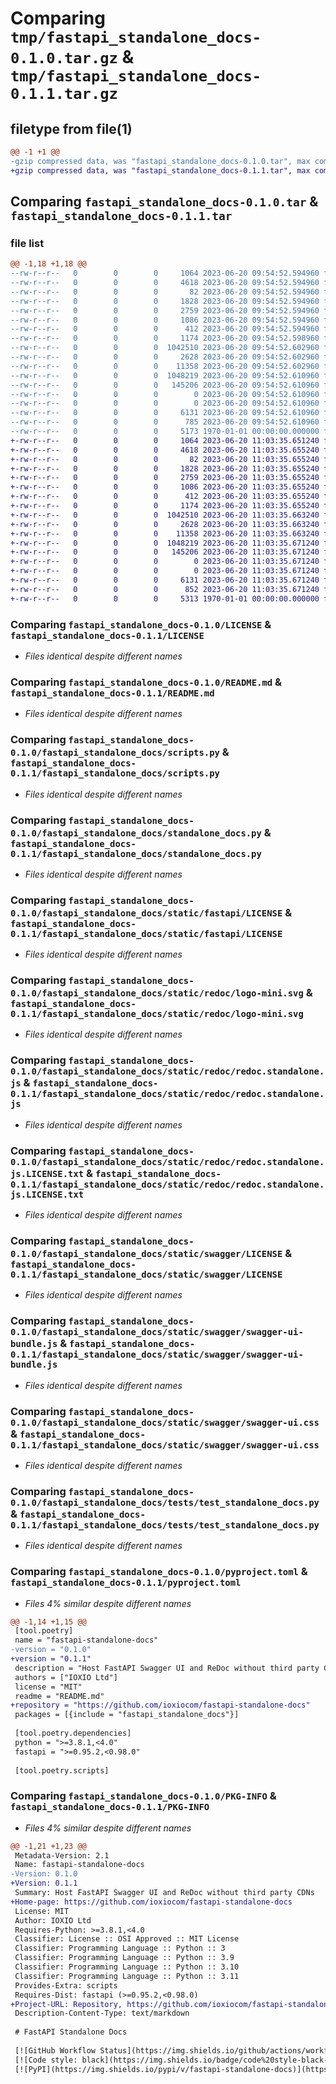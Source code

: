 # Comparing `tmp/fastapi_standalone_docs-0.1.0.tar.gz` & `tmp/fastapi_standalone_docs-0.1.1.tar.gz`

## filetype from file(1)

```diff
@@ -1 +1 @@
-gzip compressed data, was "fastapi_standalone_docs-0.1.0.tar", max compression
+gzip compressed data, was "fastapi_standalone_docs-0.1.1.tar", max compression
```

## Comparing `fastapi_standalone_docs-0.1.0.tar` & `fastapi_standalone_docs-0.1.1.tar`

### file list

```diff
@@ -1,18 +1,18 @@
--rw-r--r--   0        0        0     1064 2023-06-20 09:54:52.594960 fastapi_standalone_docs-0.1.0/LICENSE
--rw-r--r--   0        0        0     4618 2023-06-20 09:54:52.594960 fastapi_standalone_docs-0.1.0/README.md
--rw-r--r--   0        0        0       82 2023-06-20 09:54:52.594960 fastapi_standalone_docs-0.1.0/fastapi_standalone_docs/__init__.py
--rw-r--r--   0        0        0     1828 2023-06-20 09:54:52.594960 fastapi_standalone_docs-0.1.0/fastapi_standalone_docs/scripts.py
--rw-r--r--   0        0        0     2759 2023-06-20 09:54:52.594960 fastapi_standalone_docs-0.1.0/fastapi_standalone_docs/standalone_docs.py
--rw-r--r--   0        0        0     1086 2023-06-20 09:54:52.594960 fastapi_standalone_docs-0.1.0/fastapi_standalone_docs/static/fastapi/LICENSE
--rw-r--r--   0        0        0      412 2023-06-20 09:54:52.594960 fastapi_standalone_docs-0.1.0/fastapi_standalone_docs/static/fastapi/favicon.png
--rw-r--r--   0        0        0     1174 2023-06-20 09:54:52.598960 fastapi_standalone_docs-0.1.0/fastapi_standalone_docs/static/redoc/logo-mini.svg
--rw-r--r--   0        0        0  1042510 2023-06-20 09:54:52.602960 fastapi_standalone_docs-0.1.0/fastapi_standalone_docs/static/redoc/redoc.standalone.js
--rw-r--r--   0        0        0     2628 2023-06-20 09:54:52.602960 fastapi_standalone_docs-0.1.0/fastapi_standalone_docs/static/redoc/redoc.standalone.js.LICENSE.txt
--rw-r--r--   0        0        0    11358 2023-06-20 09:54:52.602960 fastapi_standalone_docs-0.1.0/fastapi_standalone_docs/static/swagger/LICENSE
--rw-r--r--   0        0        0  1048219 2023-06-20 09:54:52.610960 fastapi_standalone_docs-0.1.0/fastapi_standalone_docs/static/swagger/swagger-ui-bundle.js
--rw-r--r--   0        0        0   145206 2023-06-20 09:54:52.610960 fastapi_standalone_docs-0.1.0/fastapi_standalone_docs/static/swagger/swagger-ui.css
--rw-r--r--   0        0        0        0 2023-06-20 09:54:52.610960 fastapi_standalone_docs-0.1.0/fastapi_standalone_docs/tests/__init__.py
--rw-r--r--   0        0        0        0 2023-06-20 09:54:52.610960 fastapi_standalone_docs-0.1.0/fastapi_standalone_docs/tests/conftests.py
--rw-r--r--   0        0        0     6131 2023-06-20 09:54:52.610960 fastapi_standalone_docs-0.1.0/fastapi_standalone_docs/tests/test_standalone_docs.py
--rw-r--r--   0        0        0      785 2023-06-20 09:54:52.610960 fastapi_standalone_docs-0.1.0/pyproject.toml
--rw-r--r--   0        0        0     5173 1970-01-01 00:00:00.000000 fastapi_standalone_docs-0.1.0/PKG-INFO
+-rw-r--r--   0        0        0     1064 2023-06-20 11:03:35.651240 fastapi_standalone_docs-0.1.1/LICENSE
+-rw-r--r--   0        0        0     4618 2023-06-20 11:03:35.655240 fastapi_standalone_docs-0.1.1/README.md
+-rw-r--r--   0        0        0       82 2023-06-20 11:03:35.655240 fastapi_standalone_docs-0.1.1/fastapi_standalone_docs/__init__.py
+-rw-r--r--   0        0        0     1828 2023-06-20 11:03:35.655240 fastapi_standalone_docs-0.1.1/fastapi_standalone_docs/scripts.py
+-rw-r--r--   0        0        0     2759 2023-06-20 11:03:35.655240 fastapi_standalone_docs-0.1.1/fastapi_standalone_docs/standalone_docs.py
+-rw-r--r--   0        0        0     1086 2023-06-20 11:03:35.655240 fastapi_standalone_docs-0.1.1/fastapi_standalone_docs/static/fastapi/LICENSE
+-rw-r--r--   0        0        0      412 2023-06-20 11:03:35.655240 fastapi_standalone_docs-0.1.1/fastapi_standalone_docs/static/fastapi/favicon.png
+-rw-r--r--   0        0        0     1174 2023-06-20 11:03:35.655240 fastapi_standalone_docs-0.1.1/fastapi_standalone_docs/static/redoc/logo-mini.svg
+-rw-r--r--   0        0        0  1042510 2023-06-20 11:03:35.663240 fastapi_standalone_docs-0.1.1/fastapi_standalone_docs/static/redoc/redoc.standalone.js
+-rw-r--r--   0        0        0     2628 2023-06-20 11:03:35.663240 fastapi_standalone_docs-0.1.1/fastapi_standalone_docs/static/redoc/redoc.standalone.js.LICENSE.txt
+-rw-r--r--   0        0        0    11358 2023-06-20 11:03:35.663240 fastapi_standalone_docs-0.1.1/fastapi_standalone_docs/static/swagger/LICENSE
+-rw-r--r--   0        0        0  1048219 2023-06-20 11:03:35.671240 fastapi_standalone_docs-0.1.1/fastapi_standalone_docs/static/swagger/swagger-ui-bundle.js
+-rw-r--r--   0        0        0   145206 2023-06-20 11:03:35.671240 fastapi_standalone_docs-0.1.1/fastapi_standalone_docs/static/swagger/swagger-ui.css
+-rw-r--r--   0        0        0        0 2023-06-20 11:03:35.671240 fastapi_standalone_docs-0.1.1/fastapi_standalone_docs/tests/__init__.py
+-rw-r--r--   0        0        0        0 2023-06-20 11:03:35.671240 fastapi_standalone_docs-0.1.1/fastapi_standalone_docs/tests/conftests.py
+-rw-r--r--   0        0        0     6131 2023-06-20 11:03:35.671240 fastapi_standalone_docs-0.1.1/fastapi_standalone_docs/tests/test_standalone_docs.py
+-rw-r--r--   0        0        0      852 2023-06-20 11:03:35.671240 fastapi_standalone_docs-0.1.1/pyproject.toml
+-rw-r--r--   0        0        0     5313 1970-01-01 00:00:00.000000 fastapi_standalone_docs-0.1.1/PKG-INFO
```

### Comparing `fastapi_standalone_docs-0.1.0/LICENSE` & `fastapi_standalone_docs-0.1.1/LICENSE`

 * *Files identical despite different names*

### Comparing `fastapi_standalone_docs-0.1.0/README.md` & `fastapi_standalone_docs-0.1.1/README.md`

 * *Files identical despite different names*

### Comparing `fastapi_standalone_docs-0.1.0/fastapi_standalone_docs/scripts.py` & `fastapi_standalone_docs-0.1.1/fastapi_standalone_docs/scripts.py`

 * *Files identical despite different names*

### Comparing `fastapi_standalone_docs-0.1.0/fastapi_standalone_docs/standalone_docs.py` & `fastapi_standalone_docs-0.1.1/fastapi_standalone_docs/standalone_docs.py`

 * *Files identical despite different names*

### Comparing `fastapi_standalone_docs-0.1.0/fastapi_standalone_docs/static/fastapi/LICENSE` & `fastapi_standalone_docs-0.1.1/fastapi_standalone_docs/static/fastapi/LICENSE`

 * *Files identical despite different names*

### Comparing `fastapi_standalone_docs-0.1.0/fastapi_standalone_docs/static/redoc/logo-mini.svg` & `fastapi_standalone_docs-0.1.1/fastapi_standalone_docs/static/redoc/logo-mini.svg`

 * *Files identical despite different names*

### Comparing `fastapi_standalone_docs-0.1.0/fastapi_standalone_docs/static/redoc/redoc.standalone.js` & `fastapi_standalone_docs-0.1.1/fastapi_standalone_docs/static/redoc/redoc.standalone.js`

 * *Files identical despite different names*

### Comparing `fastapi_standalone_docs-0.1.0/fastapi_standalone_docs/static/redoc/redoc.standalone.js.LICENSE.txt` & `fastapi_standalone_docs-0.1.1/fastapi_standalone_docs/static/redoc/redoc.standalone.js.LICENSE.txt`

 * *Files identical despite different names*

### Comparing `fastapi_standalone_docs-0.1.0/fastapi_standalone_docs/static/swagger/LICENSE` & `fastapi_standalone_docs-0.1.1/fastapi_standalone_docs/static/swagger/LICENSE`

 * *Files identical despite different names*

### Comparing `fastapi_standalone_docs-0.1.0/fastapi_standalone_docs/static/swagger/swagger-ui-bundle.js` & `fastapi_standalone_docs-0.1.1/fastapi_standalone_docs/static/swagger/swagger-ui-bundle.js`

 * *Files identical despite different names*

### Comparing `fastapi_standalone_docs-0.1.0/fastapi_standalone_docs/static/swagger/swagger-ui.css` & `fastapi_standalone_docs-0.1.1/fastapi_standalone_docs/static/swagger/swagger-ui.css`

 * *Files identical despite different names*

### Comparing `fastapi_standalone_docs-0.1.0/fastapi_standalone_docs/tests/test_standalone_docs.py` & `fastapi_standalone_docs-0.1.1/fastapi_standalone_docs/tests/test_standalone_docs.py`

 * *Files identical despite different names*

### Comparing `fastapi_standalone_docs-0.1.0/pyproject.toml` & `fastapi_standalone_docs-0.1.1/pyproject.toml`

 * *Files 4% similar despite different names*

```diff
@@ -1,14 +1,15 @@
 [tool.poetry]
 name = "fastapi-standalone-docs"
-version = "0.1.0"
+version = "0.1.1"
 description = "Host FastAPI Swagger UI and ReDoc without third party CDNs"
 authors = ["IOXIO Ltd"]
 license = "MIT"
 readme = "README.md"
+repository = "https://github.com/ioxiocom/fastapi-standalone-docs"
 packages = [{include = "fastapi_standalone_docs"}]
 
 [tool.poetry.dependencies]
 python = ">=3.8.1,<4.0"
 fastapi = ">=0.95.2,<0.98.0"
 
 [tool.poetry.scripts]
```

### Comparing `fastapi_standalone_docs-0.1.0/PKG-INFO` & `fastapi_standalone_docs-0.1.1/PKG-INFO`

 * *Files 4% similar despite different names*

```diff
@@ -1,21 +1,23 @@
 Metadata-Version: 2.1
 Name: fastapi-standalone-docs
-Version: 0.1.0
+Version: 0.1.1
 Summary: Host FastAPI Swagger UI and ReDoc without third party CDNs
+Home-page: https://github.com/ioxiocom/fastapi-standalone-docs
 License: MIT
 Author: IOXIO Ltd
 Requires-Python: >=3.8.1,<4.0
 Classifier: License :: OSI Approved :: MIT License
 Classifier: Programming Language :: Python :: 3
 Classifier: Programming Language :: Python :: 3.9
 Classifier: Programming Language :: Python :: 3.10
 Classifier: Programming Language :: Python :: 3.11
 Provides-Extra: scripts
 Requires-Dist: fastapi (>=0.95.2,<0.98.0)
+Project-URL: Repository, https://github.com/ioxiocom/fastapi-standalone-docs
 Description-Content-Type: text/markdown
 
 # FastAPI Standalone Docs
 
 [![GitHub Workflow Status](https://img.shields.io/github/actions/workflow/status/ioxiocom/fastapi-standalone-docs/publish.yaml)](https://github.com/ioxiocom/fastapi-standalone-docs/actions/workflows/publish.yaml)
 [![Code style: black](https://img.shields.io/badge/code%20style-black-000000.svg)](https://github.com/psf/black)
 [![PyPI](https://img.shields.io/pypi/v/fastapi-standalone-docs)](https://pypi.org/project/fastapi-standalone-docs/)
```

